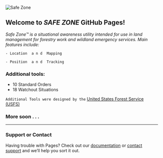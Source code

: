 ![Safe Zone](https://www.gravatar.com/userimage/57266990/1e9256e1fb002b3ca92c81425ebad7b9?size=120)
## Welcome to *SAFE ZONE* GitHub Pages! 


_Safe Zone™   is a situational awareness utility intended for use in land management  for forestry work and wildland emergency services.  Main features include:_
```
- Location  a n d  Mapping

- Position  a n d  Tracking
```
### Additional tools:

- 10 Standard Orders
- 18 Watchout Situations


`Additional Tools were designed by the` [United States Forest Service (USFS)](https://www.fs.fed.us/fire/safety/10_18/10_18.html)


### More soon . . .

__________


### Support or Contact

Having trouble with Pages? Check out our [documentation](https://help.github.com/categories/github-pages-basics/) or [contact support](https://github.com/contact) and we’ll help you sort it out.
